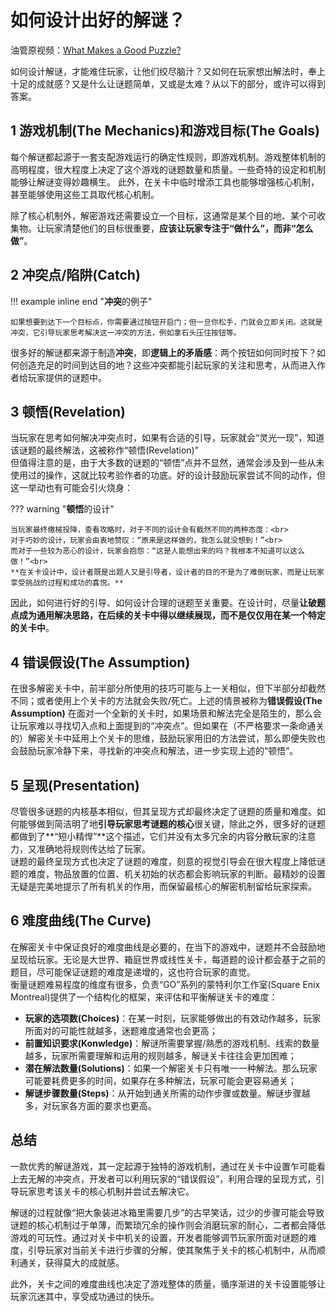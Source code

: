 # 如何设计出好的解谜？

油管原视频：[What Makes a Good Puzzle?](https://www.youtube.com/watch?v=zsjC6fa_YBg)

如何设计解谜，才能难住玩家，让他们绞尽脑汁？又如何在玩家想出解法时，奉上十足的成就感？又是什么让谜题简单，又或是太难？从以下的部分，或许可以得到答案。

## **1 游戏机制(The Mechanics)和游戏目标(The Goals)**

每个解谜都起源于一套支配游戏运行的确定性规则，即游戏机制。游戏整体机制的高明程度，很大程度上决定了这个游戏的谜题数量和质量。一些奇特的设定和机制能够让解谜变得妙趣横生。
此外，在关卡中临时增添工具也能够增强核心机制，甚至能够使用这些工具取代核心机制。<br>

除了核心机制外，解密游戏还需要设立一个目标，这通常是某个目的地、某个可收集物。让玩家清楚他们的目标很重要，**应该让玩家专注于“做什么”，而非“怎么做”**。

## **2 冲突点/陷阱(Catch)**

!!! example inline end "**冲突**的例子"

    如果想要到达下一个目标点，你需要通过按钮开启门；但一旦你松手，门就会立即关闭。这就是冲突，它引导玩家思考解决这一冲突的方法，例如拿石头压住按钮等。

很多好的解谜都来源于制造**冲突**，即**逻辑上的矛盾感**：两个按钮如何同时按下？如何创造充足的时间到达目的地？这些冲突都能引起玩家的关注和思考，从而进入作者给玩家提供的谜题中。

## **3 顿悟(Revelation)**

当玩家在思考如何解决冲突点时，如果有合适的引导，玩家就会“灵光一现”，知道该谜题的最终解法，这被称作“顿悟(Revelation)”<br>
但值得注意的是，由于大多数的谜题的“顿悟”点并不显然，通常会涉及到一些从未使用过的操作，这就比较考验作者的功底。好的设计鼓励玩家尝试不同的动作，但这一举动也有可能会引火烧身：

??? warning "**顿悟**的设计"

    当玩家最终缴械投降，查看攻略时，对于不同的设计会有截然不同的两种态度：<br>
    对于巧妙的设计，玩家会由衷地赞叹：“原来是这样做的，我怎么就没想到！”<br>
    而对于一些较为恶心的设计，玩家会抱怨：“这是人能想出来的吗？我根本不知道可以这么做！”<br>
    **在关卡设计中，设计者既是出题人又是引导者，设计者的目的不是为了难倒玩家，而是让玩家享受挑战的过程和成功的喜悦。**

因此，如何进行好的引导、如何设计合理的谜题至关重要。在设计时，尽量**让破题点成为通用解决思路，在后续的关卡中得以继续展现，而不是仅仅用在某一个特定的关卡中**。

## **4 错误假设(The Assumption)**

在很多解密关卡中，前半部分所使用的技巧可能与上一关相似，但下半部分却截然不同；或者使用上个关卡的方法就会失败/死亡。上述的情景被称为**错误假设(The Assumption)**
在面对一个全新的关卡时，如果场景和解法完全是陌生的，那么会让玩家难以寻找切入点和上面提到的“冲突点”。但如果在（不严格要求一条命通关的）解密关卡中延用上个关卡的思维，鼓励玩家用旧的方法尝试，那么即便失败也会鼓励玩家冷静下来，寻找新的冲突点和解法，进一步实现上述的“顿悟”。

## **5 呈现(Presentation)**

尽管很多谜题的内核基本相似，但其呈现方式却最终决定了谜题的质量和难度。如何能够做到简洁明了地**引导玩家思考谜题的核心**很关键，除此之外，很多好的谜题都做到了**“短小精悍”**这个描述，它们并没有太多冗余的内容分散玩家的注意力，又准确地将规则传达给了玩家。<br>
谜题的最终呈现方式也决定了谜题的难度，刻意的视觉引导会在很大程度上降低谜题的难度，物品放置的位置、机关初始的状态都会影响玩家的判断。最精妙的设置无疑是完美地提示了所有机关的作用，而保留最核心的解密机制留给玩家探索。

## **6 难度曲线(The Curve)**

在解密关卡中保证良好的难度曲线是必要的，在当下的游戏中，谜题并不会鼓励地呈现给玩家。无论是大世界、箱庭世界或线性关卡，每道题的设计都会基于之前的题目，尽可能保证谜题的难度是递增的，这也符合玩家的直觉。<br>
衡量谜题难易程度的维度有很多，负责“GO”系列的蒙特利尔工作室(Square Enix Montreal)提供了一个结构化的框架，来评估和平衡解谜关卡的难度：

- **玩家的选项数(Choices)**：在某一时刻，玩家能够做出的有效动作越多，玩家所面对的可能性就越多，迷题难度通常也会更高；
- **前置知识要求(Konwledge)**：解谜所需要掌握/熟悉的游戏机制、线索的数量越多，玩家所需要理解和运用的规则越多，解谜关卡往往会更加困难；
- **潜在解法数量(Solutions)**：如果一个解密关卡只有唯一一种解法。那么玩家可能要耗费更多的时间，如果存在多种解法，玩家可能会更容易通关；
- **解谜步骤数量(Steps)**：从开始到通关所需的动作步骤或数量。解谜步骤越多，对玩家各方面的要求也更高。

## **总结**

一款优秀的解谜游戏，其一定起源于独特的游戏机制，通过在关卡中设置乍可能看上去无解的冲突点，开发者可以利用玩家的“错误假设”，利用合理的呈现方式，引导玩家思考该关卡的核心机制并尝试去解决它。<br>

解谜的过程就像“把大象装进冰箱里需要几步”的古早笑话，过少的步骤可能会导致谜题的核心机制过于单薄，而繁琐冗余的操作则会消磨玩家的耐心，二者都会降低游戏的可玩性。通过对关卡中机关的设置，开发者能够调节玩家所面对谜题的难度，引导玩家对当前关卡进行步骤的分解，使其聚焦于关卡的核心机制中，从而顺利通关，获得莫大的成就感。<br>

此外，关卡之间的难度曲线也决定了游戏整体的质量，循序渐进的关卡设置能够让玩家沉迷其中，享受成功通过的快乐。
